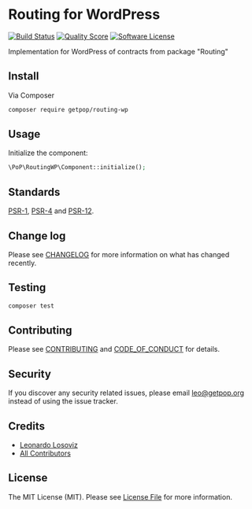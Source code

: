 # Routing for WordPress

[![Build Status][ico-travis]][link-travis]
[![Quality Score][ico-code-quality]][link-code-quality]
[![Software License][ico-license]](LICENSE.md)

<!--
[![Latest Version on Packagist][ico-version]][link-packagist]
[![Coverage Status][ico-scrutinizer]][link-scrutinizer]
[![Total Downloads][ico-downloads]][link-downloads]
-->

Implementation for WordPress of contracts from package "Routing"

## Install

Via Composer

``` bash
composer require getpop/routing-wp
```

## Usage

Initialize the component:

``` php
\PoP\RoutingWP\Component::initialize();
```

## Standards

[PSR-1](https://www.php-fig.org/psr/psr-1), [PSR-4](https://www.php-fig.org/psr/psr-4) and [PSR-12](https://www.php-fig.org/psr/psr-12).

## Change log

Please see [CHANGELOG](CHANGELOG.md) for more information on what has changed recently.

## Testing

``` bash
composer test
```

## Contributing

Please see [CONTRIBUTING](CONTRIBUTING.md) and [CODE_OF_CONDUCT](CODE_OF_CONDUCT.md) for details.

## Security

If you discover any security related issues, please email leo@getpop.org instead of using the issue tracker.

## Credits

- [Leonardo Losoviz][link-author]
- [All Contributors][link-contributors]

## License

The MIT License (MIT). Please see [License File](LICENSE.md) for more information.

[ico-version]: https://img.shields.io/packagist/v/getpop/routing-wp.svg?style=flat-square
[ico-license]: https://img.shields.io/badge/license-MIT-brightgreen.svg?style=flat-square
[ico-travis]: https://img.shields.io/travis/getpop/routing-wp/master.svg?style=flat-square
[ico-scrutinizer]: https://img.shields.io/scrutinizer/coverage/g/getpop/routing-wp.svg?style=flat-square
[ico-code-quality]: https://img.shields.io/scrutinizer/g/getpop/routing-wp.svg?style=flat-square
[ico-downloads]: https://img.shields.io/packagist/dt/getpop/routing-wp.svg?style=flat-square

[link-packagist]: https://packagist.org/packages/getpop/routing-wp
[link-travis]: https://travis-ci.org/getpop/routing-wp
[link-scrutinizer]: https://scrutinizer-ci.com/g/getpop/routing-wp/code-structure
[link-code-quality]: https://scrutinizer-ci.com/g/getpop/routing-wp
[link-downloads]: https://packagist.org/packages/getpop/routing-wp
[link-author]: https://github.com/leoloso
[link-contributors]: ../../contributors
